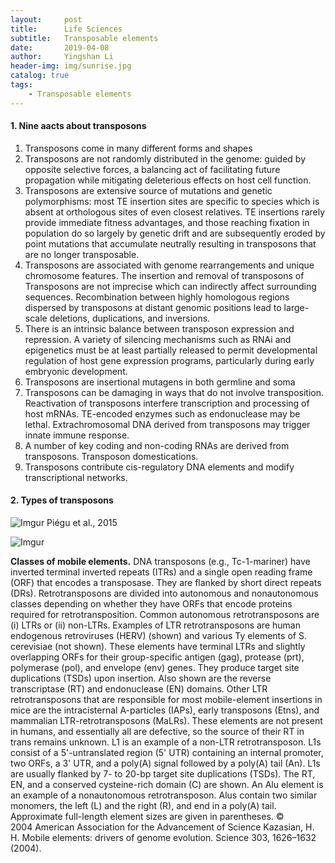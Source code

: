 ```yaml
---
layout:     post
title:      Life Sciences
subtitle:   Transposable elements
date:       2019-04-08
author:     Yingshan Li
header-img: img/sunrise.jpg
catalog: true
tags:
    - Transposable elements
---
```



#### 1. Nine aacts about transposons


1. Transposons come in many different forms and shapes
2. Transposons are not randomly distributed in the genome: guided by opposite selective forces, a balancing act of facilitating future propagation while mitigating deleterious effects on host cell function.
3. Transposons are extensive source of mutations and genetic polymorphisms: most TE insertion sites are specific to species which is absent at orthologous sites of even closest relatives. TE insertions rarely provide immediate fitness advantages, and those reaching fixation in population do so largely by genetic drift and are subsequently eroded by point mutations that accumulate neutrally resulting in transposons that are no longer transposable.
4. Transposons are associated with genome rearrangements and unique chromosome features. The insertion and removal of transposons of Transposons are not imprecise which can indirectly affect surrounding sequences. Recombination between highly homologous regions dispersed by transposons at distant genomic positions lead to large-scale deletions, duplications, and inversions.
5. There is an intrinsic balance between transposon expression and repression. A variety of silencing mechanisms such as RNAi and epigenetics must be at least partially released to permit developmental regulation of host gene expression programs, particularly during early embryonic development.
6. Transposons are insertional mutagens in both germline and soma
7. Transposons can be damaging in ways that do not involve transposition. Reactivation of transposons interfere transcription and processing of host mRNAs. TE-encoded enzymes such as endonuclease may be lethal. Extrachromosomal DNA derived from transposons may trigger innate immune response.
8. A number of key coding and non-coding RNAs are derived from transposons. Transposon domestications.
9. Transposons contribute cis-regulatory DNA elements and modify transcriptional networks. 


#### 2. Types of transposons

![Imgur](https://imgur.com/5pq3fPx.jpg)
Piégu et al., 2015


![Imgur](https://imgur.com/BbY1tS1.jpg)

**Classes of mobile elements.** DNA transposons (e.g., Tc-1-mariner) have inverted terminal inverted repeats (ITRs) and a single open reading frame (ORF) that encodes a transposase. They are flanked by short direct repeats (DRs). Retrotransposons are divided into autonomous and nonautonomous classes depending on whether they have ORFs that encode proteins required for retrotransposition. Common autonomous retrotransposons are (i) LTRs or (ii) non-LTRs. Examples of LTR retrotransposons are human endogenous retroviruses (HERV) (shown) and various Ty elements of S. cerevisiae (not shown). These elements have terminal LTRs and slightly overlapping ORFs for their group-specific antigen (gag), protease (prt), polymerase (pol), and envelope (env) genes. They produce target site duplications (TSDs) upon insertion. Also shown are the reverse transcriptase (RT) and endonuclease (EN) domains. Other LTR retrotransposons that are responsible for most mobile-element insertions in mice are the intracisternal A-particles (IAPs), early transposons (Etns), and mammalian LTR-retrotransposons (MaLRs). These elements are not present in humans, and essentially all are defective, so the source of their RT in trans remains unknown. L1 is an example of a non-LTR retrotransposon. L1s consist of a 5'-untranslated region (5' UTR) containing an internal promoter, two ORFs, a 3' UTR, and a poly(A) signal followed by a poly(A) tail (An). L1s are usually flanked by 7- to 20-bp target site duplications (TSDs). The RT, EN, and a conserved cysteine-rich domain (C) are shown. An Alu element is an example of a nonautonomous retrotransposon. Alus contain two similar monomers, the left (L) and the right (R), and end in a poly(A) tail. Approximate full-length element sizes are given in parentheses.
© 2004 American Association for the Advancement of Science Kazasian, H. H. Mobile elements: drivers of genome evolution. Science 303, 1626–1632 (2004).
